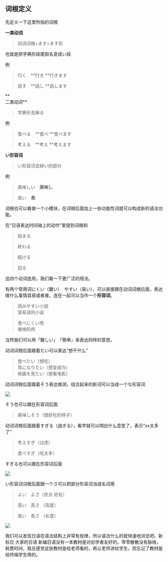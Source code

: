 ## 词根定义

先定义一下这里所指的词根

**一类动词**

> 动词词根+ます=ます形

也就是把字典形结尾假名变成い段

例

> 行く　**行き      **行きます  
>    
> 話す　**話し      **話します

**  
二类动词**

> 字典形去掉る

例

> 食べる　**食べ        **食べます  
>    
> 考える　**考え        **考えます

**い形容词**

> い形容词去掉い的部分

例

> 美味しい　**美味し**  
>    
> 長い　**長**

词根也可以看做一个小模块，在词根后面加上一些功能性词就可以构成新的语法功能。

在“日语表达时间轴上的动作”里提到词根和

> 始まる  
>    
> 終わる  
>    
> 続ける  
>    
> 回る

这四个动词连用，我们看一下更广泛的用法。

有两个常用词にくい（難い）　やすい（易い），可以直接跟在动词词根后面，表达做什么事情容易或者难，连在一起可以当作一个**形容词**。

> 読みやすい小説  
>  容易读的小说  
>    
> 食べにくい肉  
>  难啃的肉

当然我们可以用「難しい」　「簡単」来表达同样的意思。

动词词根后面跟着たい可以表达“想干什么”

> 食べたい（想吃）  
> 鳥になりたい（想变成鸟）  
>  映画を見たい（想看电影）

动词词根后面跟着そう表达推测，组合起来的新词可以当成一个な形容词

![](http://pic3.zhimg.com/v2-d524590efe469019325484237ed9eb1a_b.png)



そう也可以跟在形容词后面

> 美味しそう（很好吃的样子）

动词词根后面跟着すぎる（過ぎる），看字就可以明白什么意思了，表示“xx太多了”

> 考えすぎ（过虑）  
>    
> 食べすぎ（吃太多）

すぎる也可以跟在形容词后面

![](http://pic4.zhimg.com/v2-2c0b96beebd497bf0da68db4a30c5503_b.jpg)

い形容词词根后面跟一个さ可以把部分形容词当成名词用

> よい　よさ（优点 好处）  
>    
> 高い　高さ （高度）  
>    
> 長い　長さ （长度）

![](http://pic2.zhimg.com/v2-f407521b9562a3ac07713286a49ad881_b.png)



我们可以发现日语在语法结构上非常有规律，所以语法什么的就快速地浏览吧。新标日 大家的日语 新编日语没有一本教材是对初学者友好的，零零散散没有脉络，耗费时间，我总感觉这些教材是给老师看的，再让老师讲给学生，而忘记了教材是给终端学生用的。

